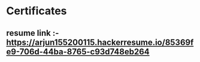 # Certificates

## resume link :- https://arjun155200115.hackerresume.io/85369fe9-706d-44ba-8765-c93d748eb264
